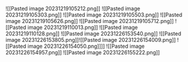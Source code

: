 ![[Pasted image 20231219105212.png]]
![[Pasted image 20231219105303.png]]
![[Pasted image 20231219105503.png]]
![[Pasted image 20231219105626.png]]
![[Pasted image 20231219105712.png]]
![[Pasted image 20231219110013.png]]
![[Pasted image 20231219110128.png]]
![[Pasted image 20231226153540.png]]
![[Pasted image 20231226153805.png]]![[Pasted image 20231226154009.png]]
![[Pasted image 20231226154050.png]]]]
![[Pasted image 20231226154957.png]]
![[Pasted image 20231226155222.png]]